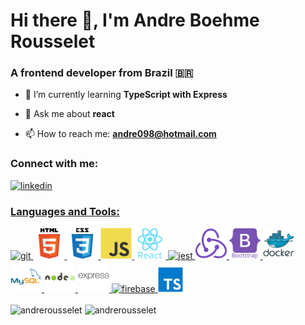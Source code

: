 <!-- <h2>Hi there 👋</h2>

My name is <em>Andre Boehme Rousselet</em> and I'm a Front-End Developer from Brazil 🇧🇷

You can reach me at <strong>andre098@hotmail.com</strong> or add me on
<a href="https://www.linkedin.com/in/andre-boehme-rousselet/" target="_blank">
  <img
src="https://camo.githubusercontent.com/a80d00f23720d0bc9f55481cfcd77ab79e141606829cf16ec43f8cacc7741e46/68747470733a2f2f696d672e736869656c64732e696f2f62616467652f4c696e6b6564496e2d3030373742353f7374796c653d666f722d7468652d6261646765266c6f676f3d6c696e6b6564696e266c6f676f436f6c6f723d7768697465" alt="linkedin" valign="bottom" width="90px"/>
</a>

🌱 I'm currently learning SQL with <a href="#"><img src="https://cdn.jsdelivr.net/gh/devicons/devicon/icons/mysql/mysql-original.svg" alt="mysql-icon" width="30px" heigth="30px" valign="bottom"/></a>, in the beginning of the <strong>Back-End</strong> module at <a href="https://www.betrybe.com/">Trybe</a>.

<br />

> So far, I have learned and worked with the following <strong><em>LANGUAGES & TOOLS</em></strong>:

<div align="left">
  <a href="#">
    <img
      src="https://cdn.jsdelivr.net/gh/devicons/devicon/icons/git/git-original.svg"
      alt="git-icon"
      width="40px"
      height="40px"
    />
  </a>
  <a href="#">
    <img
      src="https://cdn.jsdelivr.net/gh/devicons/devicon/icons/html5/html5-original.svg"
      alt="html-icon"
      width="40px"
      height="40px"
    />
  </a>
  <a href="#">
    <img
      src="https://cdn.jsdelivr.net/gh/devicons/devicon/icons/css3/css3-original.svg"
      alt="css-icon"
      width="40px"
      height="40px"
    />
  </a>
  <a href="#">
    <img
      src="https://cdn.jsdelivr.net/gh/devicons/devicon/icons/javascript/javascript-original.svg"
      alt="js-icon"
      width="40px"
      height="40px"
    />
  </a>
  <a href="#">
    <img
      src="https://cdn.jsdelivr.net/gh/devicons/devicon/icons/jest/jest-plain.svg"
      alt="jest-icon"
      width="40px"
      height="40px"
    />
  </a>
  <a href="#">
    <img
      src="https://cdn.jsdelivr.net/gh/devicons/devicon/icons/react/react-original.svg"
      alt="react-icon"
      width="40px"
      height="40px"
    />
  </a>
  <a href="#">
    <img
      src="https://cdn.jsdelivr.net/gh/devicons/devicon/icons/redux/redux-original.svg"
      alt="redux-icon"
      width="40px"
      height="40px"
    />
  </a>
  <a href="#">
    <img
      src="https://cdn.jsdelivr.net/gh/devicons/devicon/icons/bootstrap/bootstrap-original.svg"
      alt="bootstrap-icon"
      width="40px"
      height="40px"
    />
  </a>
  <a href="#">
    <img
      src="https://cdn.jsdelivr.net/gh/devicons/devicon/icons/docker/docker-original.svg"
      alt="docker-icon"
      width="40px"
      height="40px"
    />
  </a>
</div>          
 -->
 
<h1 align="left">Hi there 👋, I'm Andre Boehme Rousselet</h1>
<h3 align="left">A frontend developer from Brazil 🇧🇷</h3>

- 🌱 I’m currently learning **TypeScript with Express**

- 💬 Ask me about **react**

- 📫 How to reach me: **andre098@hotmail.com**


<h3 align="left">Connect with me:</h3>
<a href="https://www.linkedin.com/in/andre-boehme-rousselet/" target="_blank">
<img src="https://camo.githubusercontent.com/a80d00f23720d0bc9f55481cfcd77ab79e141606829cf16ec43f8cacc7741e46/68747470733a2f2f696d672e736869656c64732e696f2f62616467652f4c696e6b6564496e2d3030373742353f7374796c653d666f722d7468652d6261646765266c6f676f3d6c696e6b6564696e266c6f676f436f6c6f723d7768697465" alt="linkedin" width="100px"/>


<h3 align="left">Languages and Tools:</h3>
<div align="left">
  <a href="#" target="_blank" rel="noreferrer"> 
    <img src="https://www.vectorlogo.zone/logos/git-scm/git-scm-icon.svg" alt="git" width="50" height="50"/> 
  </a>
  <a href="#" target="_blank" rel="noreferrer"> 
    <img src="https://raw.githubusercontent.com/devicons/devicon/master/icons/html5/html5-original-wordmark.svg" alt="html5" width="50" height="50"/>     </a>
  <a href="#" target="_blank" rel="noreferrer"> 
    <img src="https://raw.githubusercontent.com/devicons/devicon/master/icons/css3/css3-original-wordmark.svg" alt="css3" width="50" height="50"/> 
  </a>
  <a href="#" target="_blank" rel="noreferrer"> 
    <img src="https://raw.githubusercontent.com/devicons/devicon/master/icons/javascript/javascript-original.svg" alt="javascript" width="50" height="50"/> 
  </a>
  <a href="#" target="_blank" rel="noreferrer"> 
    <img src="https://raw.githubusercontent.com/devicons/devicon/master/icons/react/react-original-wordmark.svg" alt="react" width="50" height="50"/> 
  </a> 
  <a href="#" target="_blank" rel="noreferrer"> 
    <img src="https://www.vectorlogo.zone/logos/jestjsio/jestjsio-icon.svg" alt="jest" width="50" height="50"/> 
  </a>
  <a href="#" target="_blank" rel="noreferrer"> 
    <img src="https://raw.githubusercontent.com/devicons/devicon/master/icons/redux/redux-original.svg" alt="redux" width="50" height="50"/> 
  </a>
  <a href="#" target="_blank" rel="noreferrer"> 
    <img src="https://raw.githubusercontent.com/devicons/devicon/master/icons/bootstrap/bootstrap-plain-wordmark.svg" alt="bootstrap" width="50" height="50"/> 
  </a>
  <a href="#" target="_blank" rel="noreferrer"> 
    <img src="https://raw.githubusercontent.com/devicons/devicon/master/icons/docker/docker-original-wordmark.svg" alt="docker" width="50" height="50"/>   </a>
  <a href="#" target="_blank" rel="noreferrer"> 
    <img src="https://raw.githubusercontent.com/devicons/devicon/master/icons/mysql/mysql-original-wordmark.svg" alt="mysql" width="50" height="50"/> 
  </a>
  <a href="#" target="_blank" rel="noreferrer"> 
    <img src="https://raw.githubusercontent.com/devicons/devicon/master/icons/nodejs/nodejs-original-wordmark.svg" alt="nodejs" width="50" height="50"/> 
  </a> 
  <a href="#" target="_blank" rel="noreferrer"> 
    <img src="https://raw.githubusercontent.com/devicons/devicon/master/icons/express/express-original-wordmark.svg" alt="express" width="50" height="50"/> 
  </a>
  <a href="https://firebase.google.com/" target="_blank" rel="noreferrer">
    <img src="https://www.vectorlogo.zone/logos/firebase/firebase-icon.svg" alt="firebase" width="40" height="40"/> 
  </a>
  <a href="https://www.typescriptlang.org/" target="_blank" rel="noreferrer">
    <img src="https://raw.githubusercontent.com/devicons/devicon/master/icons/typescript/typescript-original.svg" alt="typescript" width="40" height="40"/>
  </a>
</div>

<br/>

<div align="left">
  <img src="https://github-readme-stats.vercel.app/api/top-langs?username=andrerousselet&show_icons=true&locale=en&layout=compact&theme=react" alt="andrerousselet" height="150" />
  <img src="https://github-readme-stats.vercel.app/api?username=andrerousselet&show_icons=true&locale=en&theme=react" alt="andrerousselet" height="150" />
</div>
